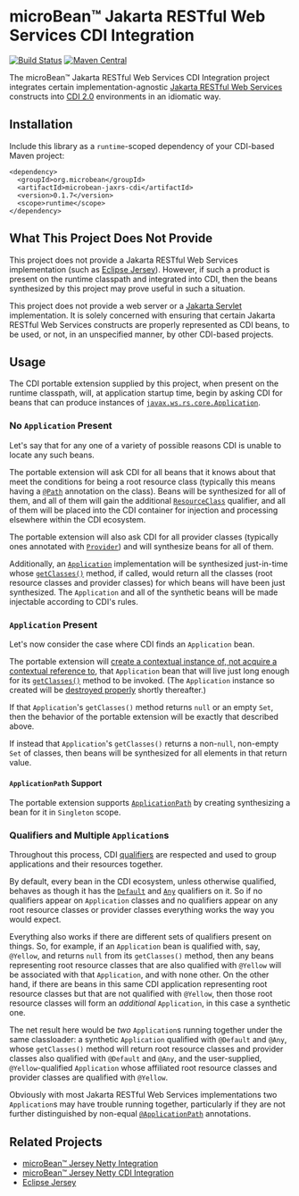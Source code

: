 # microBean™ Jakarta RESTful Web Services CDI Integration

[![Build Status](https://travis-ci.com/microbean/microbean-jaxrs-cdi.svg?branch=master)](https://travis-ci.com/microbean/microbean-jaxrs-cdi)
[![Maven Central](https://maven-badges.herokuapp.com/maven-central/org.microbean/microbean-jaxrs-cdi/badge.svg)](https://maven-badges.herokuapp.com/maven-central/org.microbean/microbean-jaxrs-cdi)

The microBean™ Jakarta RESTful Web Services CDI Integration project
integrates certain implementation-agnostic [Jakarta RESTful Web
Services](https://jakarta.ee/specifications/restful-ws/2.1/)
constructs into [CDI 2.0](https://jakarta.ee/specifications/cdi/2.0/)
environments in an idiomatic way.

## Installation

Include this library as a `runtime`-scoped dependency of your CDI-based Maven project:
```
<dependency>
  <groupId>org.microbean</groupId>
  <artifactId>microbean-jaxrs-cdi</artifactId>
  <version>0.1.7</version>
  <scope>runtime</scope>
</dependency>
```

## What This Project Does Not Provide

This project does not provide a Jakarta RESTful Web Services
implementation (such as [Eclipse
Jersey](https://projects.eclipse.org/projects/ee4j.jersey)).  However,
if such a product is present on the runtime classpath and integrated
into CDI, then the beans synthesized by this project may prove useful
in such a situation.

This project does not provide a web server or a [Jakarta
Servlet](https://jakarta.ee/specifications/servlet/) implementation.
It is solely concerned with ensuring that certain Jakarta RESTful Web
Services constructs are properly represented as CDI beans, to be used,
or not, in an unspecified manner, by other CDI-based projects.

## Usage

The CDI portable extension supplied by this project, when present on
the runtime classpath, will, at application startup time, begin by
asking CDI for beans that can produce instances of
[`javax.ws.rs.core.Application`](https://jakarta.ee/specifications/restful-ws/2.1/apidocs/javax/ws/rs/core/Application.html).

### No `Application` Present

Let's say that for any one of a variety of possible reasons CDI is
unable to locate any such beans.

The portable extension will ask CDI for all beans that it knows about
that meet the conditions for being a root resource class (typically
this means having a
[`@Path`](https://jakarta.ee/specifications/restful-ws/2.1/apidocs/javax/ws/rs/Path.html)
annotation on the class).  Beans will be synthesized for all of them,
and all of them will gain the additional
[`ResourceClass`](https://microbean.github.io/microbean-jaxrs-cdi/apidocs/org/microbean/jaxrs/cdi/JaxRsExtension.ResourceClass.html)
qualifier, and all of them will be placed into the CDI container for
injection and processing elsewhere within the CDI ecosystem.

The portable extension will also ask CDI for all provider classes
(typically ones annotated with
[`Provider`](https://jakarta.ee/specifications/restful-ws/2.1/apidocs/javax/ws/rs/ext/Provider.html))
and will synthesize beans for all of them.

Additionally, an
[`Application`](https://jakarta.ee/specifications/restful-ws/2.1/apidocs/javax/ws/rs/core/Application.html)
implementation will be synthesized just-in-time whose
[`getClasses()`](https://jakarta.ee/specifications/restful-ws/2.1/apidocs/javax/ws/rs/core/Application.html#getClasses--)
method, if called, would return all the classes (root resource classes
and provider classes) for which beans will have been just synthesized.
The `Application` and all of the synthetic beans will be made
injectable according to CDI's rules.

### `Application` Present

Let's now consider the case where CDI finds an `Application` bean.

The portable extension will [create a contextual instance of, not
acquire a contextual reference
to](https://jakarta.ee/specifications/cdi/2.0/apidocs/javax/enterprise/context/spi/Context.html#get-javax.enterprise.context.spi.Contextual-javax.enterprise.context.spi.CreationalContext-),
that `Application` bean that will live just long enough for its
[`getClasses()`](https://jakarta.ee/specifications/restful-ws/2.1/apidocs/javax/ws/rs/core/Application.html#getClasses--)
method to be invoked.  (The `Application` instance so created will be
[destroyed
properly](https://jakarta.ee/specifications/cdi/2.0/apidocs/javax/enterprise/context/spi/AlterableContext.html#destroy-javax.enterprise.context.spi.Contextual-)
shortly thereafter.)

If that `Application`'s `getClasses()` method returns `null` or an
empty `Set`, then the behavior of the portable extension will be
exactly that described above.

If instead that `Application`'s `getClasses()` returns a non-`null`,
non-empty `Set` of classes, then beans will be synthesized for all
elements in that return value.

#### `ApplicationPath` Support

The portable extension supports
[`ApplicationPath`](https://jakarta.ee/specifications/restful-ws/2.1/apidocs/javax/ws/rs/ApplicationPath.html)
by creating synthesizing a bean for it in `Singleton` scope.

### Qualifiers and Multiple `Application`s

Throughout this process, CDI
[qualifiers](https://jakarta.ee/specifications/cdi/2.0/cdi-spec-2.0.html#qualifiers)
are respected and used to group applications and their resources
together.

By default, every bean in the CDI ecosystem, unless otherwise
qualified, behaves as though it has the
[`Default`](https://jakarta.ee/specifications/cdi/2.0/apidocs/javax/enterprise/inject/Default.html)
and
[`Any`](https://jakarta.ee/specifications/cdi/2.0/apidocs/javax/enterprise/inject/Any.html)
qualifiers on it.  So if no qualifiers appear on `Application` classes
and no qualifiers appear on any root resource classes or provider
classes everything works the way you would expect.

Everything also works if there are different sets of qualifiers
present on things.  So, for example, if an `Application` bean is
qualified with, say, `@Yellow`, and returns `null` from its
`getClasses()` method, then any beans representing root resource classes that are also qualified with
`@Yellow` will be associated with that `Application`, and with none
other.  On the other hand, if there are beans in this same CDI
application representing root resource classes but that are not
qualified with `@Yellow`, then those root resource classes will form
an _additional_ `Application`, in this case a synthetic one.

The net result here would be _two_ `Application`s running together
under the same classloader: a synthetic `Application` qualified with
`@Default` and `@Any`, whose `getClasses()` method will return root
resource classes and provider classes also qualified with `@Default`
and `@Any`, and the user-supplied, `@Yellow`-qualified `Application`
whose affiliated root resource classes and provider classes are
qualified with `@Yellow`.

Obviously with most Jakarta RESTful Web Services implementations two
`Application`s may have trouble running together, particularly if they
are not further distinguished by non-equal
[`@ApplicationPath`](https://jakarta.ee/specifications/restful-ws/2.1/apidocs/javax/ws/rs/ApplicationPath.html)
annotations.

## Related Projects

* [microBean™ Jersey Netty Integration](https://microbean.github.io/microbean-jersey-netty/)
* [microBean™ Jersey Netty CDI Integration](https://microbean.github.io/microbean-jersey-netty-cdi/)
* [Eclipse Jersey](https://projects.eclipse.org/projects/ee4j.jersey)
